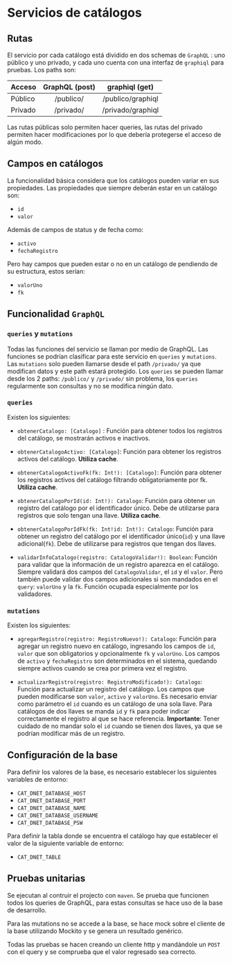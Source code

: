 # Servicios de catálogos 

## Rutas
El servicio por cada catálogo está dividido en dos schemas de `GraphQL` : uno público y uno privado, y cada uno cuenta con una interfaz de `graphiql` para pruebas. Los paths son:


| Acceso   					|      GraphQL (post)   	 			|  graphiql (get) 			|
|---------------------------|:-----------------------------:|:---------------------:|
| Público					|  /publico/					|  /publico/graphiql 	|
| Privado					|  /privado/					|  /privado/graphiql 	|

Las rutas públicas solo permiten hacer queries, las rutas del privado permiten hacer modificaciones por lo que debería protegerse el acceso de algún modo.

## Campos en catálogos
La funcionalidad básica considera que los catálogos pueden variar en sus propiedades. Las propiedades que siempre deberán estar en un catálogo son:
- `id`
- `valor`

Además de campos de status y de fecha como:
- `activo`
- `fechaRegistro`

Pero hay campos que pueden estar o no en un catálogo de pendiendo de su estructura, estos serían:
- `valorUno`
- `fk`


## Funcionalidad `GraphQL`

### `queries` y `mutations`

Todas las funciones del servicio se llaman por medio de GraphQL. Las funciones se podrían clasificar para este servicio en `queries` y `mutations`. Las `mutations` solo pueden llamarse desde el path `/privado/` ya que modifican datos y este path estará protegido. Los `queries` se pueden llamar desde los 2 paths: `/publico/` y `/privado/` sin problema, los `queries` regularmente son consultas y no se modifica ningún dato.

### `queries`

Existen los siguientes:

- `obtenerCatalogo: [Catalogo]` : Función para obtener todos los registros del catálogo, se mostrarán activos e inactivos.

- `obtenerCatalogoActivo: [Catalogo]`: Función para obtener los registros activos del catálogo. <b>Utiliza cache</b>.

- `obtenerCatalogoActivoFk(fk: Int!): [Catalogo]`: Función para obtener los registros activos del catálogo filtrando obligatoriamente por fk. <b>Utiliza cache</b>.

- `obtenerCatalogoPorId(id: Int!): Catalogo`: Función para obtener un registro del catálogo por el identificador único. Debe de utilizarse para registros que solo tengan una llave. <b>Utiliza cache</b>.

- `obtenerCatalogoPorIdFk(fk: Int!id: Int!): Catalogo`: Función para obtener un registro del catálogo por el identificador único(`id`) y una llave adicional(`fk`). Debe de utilizarse para registros que tengan dos llaves.

- `validarInfoCatalogo(registro: CatalogoValidar!): Boolean`: Función para validar que la información de un registro aparezca en el catálogo. Siempre validará dos campos del `CatalogoValidar`, el `id` y el `valor`. Pero también puede validar dos campos adicionales si son mandados en el `query`: `valorUno` y la `fk`. Función ocupada especialmente por los validadores.

### `mutations`

Existen los siguientes:

- `agregarRegistro(registro: RegistroNuevo!): Catalogo`: Función para agregar un registro nuevo en catálogo, ingresando los campos de `id`, `valor` que son obligatorios y opcionalmente `fk` y `valorUno`. Los campos de `activo` y `fechaRegistro` son determinados en el sistema, quedando siempre activos cuando se crea por primera vez el registro.

- `actualizarRegistro(registro: RegistroModificado!): Catalogo`: Función para actualizar un registro del catálogo. Los campos que pueden modificarse son `valor`, `activo` y `valorUno`. Es necesario enviar como parámetro el `id` cuando es un catálogo de una sola llave. Para catálogos de dos llaves se manda `id` y `fk` para poder indicar correctamente el registro al que se hace referencia.
<b>Importante</b>: Tener cuidado de no mandar solo el `id` cuando se tienen dos llaves, ya que se podrían modificar más de un registro.

## Configuración de la base
Para definir los valores de la base, es necesario establecer los siguientes variables de entorno:

- `CAT_DNET_DATABASE_HOST`
- `CAT_DNET_DATABASE_PORT`
- `CAT_DNET_DATABASE_NAME`
- `CAT_DNET_DATABASE_USERNAME`
- `CAT_DNET_DATABASE_PSW`

Para definir la tabla donde se encuentra el catálogo hay que establecer el valor de la siguiente variable de entorno:

- `CAT_DNET_TABLE`

## Pruebas unitarias
Se ejecutan al contruir el projecto con `maven`. Se prueba que funcionen todos los queries de GraphQL, para estas consultas se hace uso de la base de desarrollo.

Para las mutations no se accede a la base, se hace mock sobre el cliente de la base utilizando Mockito y se genera un resultado genérico.

Todas las pruebas se hacen creando un cliente http y mandándole un `POST` con el query y se comprueba que el valor regresado sea correcto.